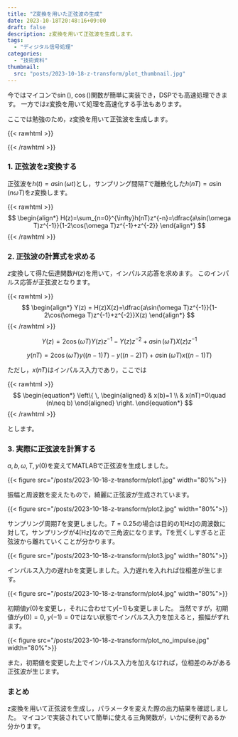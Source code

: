 ```yaml
---
title: "Z変換を用いた正弦波の生成"
date: 2023-10-18T20:48:16+09:00
draft: false
description: z変換を用いて正弦波を生成します。
tags:
  - "ディジタル信号処理"
categories:
  - "技術資料"
thumbnail:
  src: "posts/2023-10-18-z-transform/plot_thumbnail.jpg"
---
```


今ではマイコンで$\sin(),\ \cos()$関数が簡単に実装でき，DSPでも高速処理できます。
一方ではz変換を用いて処理を高速化する手法もあります。

ここでは勉強のため，z変換を用いて正弦波を生成します。

<!--more-->

{{< rawhtml >}}
<script src="https://cdnjs.cloudflare.com/ajax/libs/mathjax/2.7.4/MathJax.js?config=TeX-AMS-MML_HTMLorMML"></script>
<script type="text/x-mathjax-config">
    MathJax.Hub.Config({tex2jax: {inlineMath: [['$','$'], ['\\(','\\)']]}});
</script>
{{< /rawhtml >}}

### 1. 正弦波をz変換する
正弦波を$h(t)=a\sin(\omega t)$とし，サンプリング間隔$T$で離散化した$h(nT)=a\sin(n\omega T)$を$z$変換します。

{{< rawhtml >}}
$$
\begin{align*}
H(z)=\sum_{n=0}^{\infty}h(nT)z^{-n}=\dfrac{a\sin(\omega T)z^{-1}}{1-2\cos(\omega T)z^{-1}+z^{-2}}
\end{align*}
$$
{{< /rawhtml >}}

### 2. 正弦波の計算式を求める
$z$変換して得た伝達関数$H(z)$を用いて，インパルス応答を求めます。
このインパルス応答が正弦波となります。

{{< rawhtml >}}
$$
\begin{align*}
Y(z) = H(z)X(z)=\dfrac{a\sin(\omega T)z^{-1}}{1-2\cos(\omega T)z^{-1}+z^{-2}}X(z)
\end{align*}
$$
{{< /rawhtml >}}

$$
Y(z)=2\cos(\omega T)Y(z)z^{-1}-Y(z)z^{-2}+a\sin(\omega T)X(z)z^{-1}
$$

$$
y(nT)=2\cos(\omega T)y((n-1)T)-y((n-2)T)+a\sin(\omega T)x((n-1)T)
$$

ただし，$x(nT)$はインパルス入力であり，ここでは

{{< rawhtml >}}
$$
\begin{equation*}
\left\{ \,
    \begin{aligned}
    & x(b)=1 \\
    & x(nT)=0\quad (n\neq b)
    \end{aligned}
\right.
\end{equation*}
$$
{{< /rawhtml >}}

とします。

### 3. 実際に正弦波を計算する
$a,b,\omega,T,y(0)$を変えてMATLABで正弦波を生成しました。

{{< figure src="/posts/2023-10-18-z-transform/plot1.jpg" width="80%">}}

振幅と周波数を変えたもので，綺麗に正弦波が生成されています。

{{< figure src="/posts/2023-10-18-z-transform/plot2.jpg" width="80%">}}

サンプリング周期$T$を変更しました。$T=0.25$の場合は目的の$1$[Hz]の周波数に対して，サンプリングが$4$[Hz]なので三角波になります。$T$を荒くしすぎると正弦波から離れていくことが分かります。

{{< figure src="/posts/2023-10-18-z-transform/plot3.jpg" width="80%">}}

インパルス入力の遅れ$b$を変更しました。入力遅れを入れれば位相差が生じます。

{{< figure src="/posts/2023-10-18-z-transform/plot4.jpg" width="80%">}}

初期値$y(0)$を変更し，それに合わせて$y(-1)$も変更しました。
当然ですが，初期値が$y(0)=0,\ y(-1)=0$ではない状態でインパルス入力を加えると，振幅がずれます。

{{< figure src="/posts/2023-10-18-z-transform/plot_no_impulse.jpg" width="80%">}}

また，初期値を変更した上でインパルス入力を加えなければ，位相差のみがある正弦波が生じます。

### まとめ
z変換を用いて正弦波を生成し，パラメータを変えた際の出力結果を確認しました。
マイコンで実装されていて簡単に使える三角関数が，いかに便利であるか分かります。
